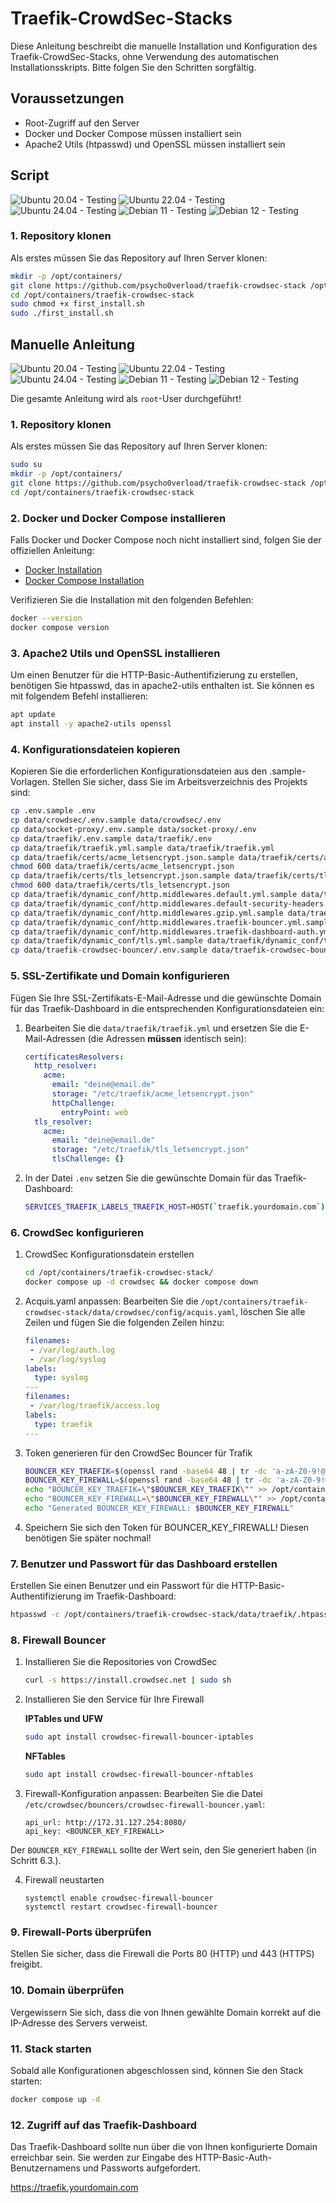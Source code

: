 # Traefik-CrowdSec-Stacks

Diese Anleitung beschreibt die manuelle Installation und Konfiguration des Traefik-CrowdSec-Stacks, ohne Verwendung des automatischen Installationsskripts. Bitte folgen Sie den Schritten sorgfältig.

## Voraussetzungen

- Root-Zugriff auf den Server
- Docker und Docker Compose müssen installiert sein
- Apache2 Utils (htpasswd) und OpenSSL müssen installiert sein

## Script
![Ubuntu 20.04 - Testing](https://img.shields.io/badge/Ubuntu_20.04-07--10--2024-orange?logo=ubuntu)
![Ubuntu 22.04 - Testing](https://img.shields.io/badge/Ubuntu_22.04-07--10--2024-orange?logo=ubuntu)
![Ubuntu 24.04 - Testing](https://img.shields.io/badge/Ubuntu_24.04-07--10--2024-orange?logo=ubuntu)
![Debian 11 - Testing](https://img.shields.io/badge/Debian_11_(Bullseye)-07--10--2024-A81D33?logo=debian&logoColor=white)
![Debian 12 - Testing](https://img.shields.io/badge/Debian_12_(Bookworm)-07--10--2024-A81D33?logo=debian&logoColor=white)
### 1. Repository klonen

Als erstes müssen Sie das Repository auf Ihren Server klonen:

```bash
mkdir -p /opt/containers/
git clone https://github.com/psycho0verload/traefik-crowdsec-stack /opt/containers/traefik-crowdsec-stack
cd /opt/containers/traefik-crowdsec-stack
sudo chmod +x first_install.sh
sudo ./first_install.sh
```

## Manuelle Anleitung
![Ubuntu 20.04 - Testing](https://img.shields.io/badge/Ubuntu_20.04-07--10--2024-orange?logo=ubuntu)
![Ubuntu 22.04 - Testing](https://img.shields.io/badge/Ubuntu_22.04-07--10--2024-orange?logo=ubuntu)
![Ubuntu 24.04 - Testing](https://img.shields.io/badge/Ubuntu_24.04-07--10--2024-orange?logo=ubuntu)
![Debian 11 - Testing](https://img.shields.io/badge/Debian_11_(Bullseye)-07--10--2024-A81D33?logo=debian&logoColor=white)
![Debian 12 - Testing](https://img.shields.io/badge/Debian_12_(Bookworm)-07--10--2024-A81D33?logo=debian&logoColor=white)

Die gesamte Anleitung wird als `root`-User durchgeführt!
### 1. Repository klonen
Als erstes müssen Sie das Repository auf Ihren Server klonen:

```bash
sudo su
mkdir -p /opt/containers/
git clone https://github.com/psycho0verload/traefik-crowdsec-stack /opt/containers/traefik-crowdsec-stack
cd /opt/containers/traefik-crowdsec-stack
```

### 2. Docker und Docker Compose installieren

Falls Docker und Docker Compose noch nicht installiert sind, folgen Sie der offiziellen Anleitung:

- [Docker Installation](https://docs.docker.com/engine/install)
- [Docker Compose Installation](https://docs.docker.com/engine/install)

Verifizieren Sie die Installation mit den folgenden Befehlen:

```bash
docker --version
docker compose version
```

### 3. Apache2 Utils und OpenSSL installieren

Um einen Benutzer für die HTTP-Basic-Authentifizierung zu erstellen, benötigen Sie htpasswd, das in apache2-utils enthalten ist. Sie können es mit folgendem Befehl installieren:

```bash
apt update
apt install -y apache2-utils openssl
```

### 4. Konfigurationsdateien kopieren

Kopieren Sie die erforderlichen Konfigurationsdateien aus den .sample-Vorlagen. Stellen Sie sicher, dass Sie im Arbeitsverzeichnis des Projekts sind:

```bash
cp .env.sample .env
cp data/crowdsec/.env.sample data/crowdsec/.env
cp data/socket-proxy/.env.sample data/socket-proxy/.env
cp data/traefik/.env.sample data/traefik/.env
cp data/traefik/traefik.yml.sample data/traefik/traefik.yml
cp data/traefik/certs/acme_letsencrypt.json.sample data/traefik/certs/acme_letsencrypt.json
chmod 600 data/traefik/certs/acme_letsencrypt.json
cp data/traefik/certs/tls_letsencrypt.json.sample data/traefik/certs/tls_letsencrypt.json
chmod 600 data/traefik/certs/tls_letsencrypt.json
cp data/traefik/dynamic_conf/http.middlewares.default.yml.sample data/traefik/dynamic_conf/http.middlewares.default.yml
cp data/traefik/dynamic_conf/http.middlewares.default-security-headers.yml.sample data/traefik/dynamic_conf/http.middlewares.default-security-headers.yml
cp data/traefik/dynamic_conf/http.middlewares.gzip.yml.sample data/traefik/dynamic_conf/http.middlewares.gzip.yml
cp data/traefik/dynamic_conf/http.middlewares.traefik-bouncer.yml.sample data/traefik/dynamic_conf/http.middlewares.traefik-bouncer.yml
cp data/traefik/dynamic_conf/http.middlewares.traefik-dashboard-auth.yml.sample data/traefik/dynamic_conf/http.middlewares.traefik-dashboard-auth.yml
cp data/traefik/dynamic_conf/tls.yml.sample data/traefik/dynamic_conf/tls.yml
cp data/traefik-crowdsec-bouncer/.env.sample data/traefik-crowdsec-bouncer/.env
```

### 5. SSL-Zertifikate und Domain konfigurieren

Fügen Sie Ihre SSL-Zertifikats-E-Mail-Adresse und die gewünschte Domain für das Traefik-Dashboard in die entsprechenden Konfigurationsdateien ein:

1.	Bearbeiten Sie die `data/traefik/traefik.yml` und ersetzen Sie die E-Mail-Adressen (die Adressen **müssen** identisch sein):
    ```yaml
    certificatesResolvers:
      http_resolver:
        acme:
          email: "deine@email.de"
          storage: "/etc/traefik/acme_letsencrypt.json"
          httpChallenge:
            entryPoint: web
      tls_resolver:
        acme:
          email: "deine@email.de"
          storage: "/etc/traefik/tls_letsencrypt.json"
          tlsChallenge: {}
    ```

2.	In der Datei `.env` setzen Sie die gewünschte Domain für das Traefik-Dashboard:

    ```bash
    SERVICES_TRAEFIK_LABELS_TRAEFIK_HOST=HOST(`traefik.yourdomain.com`)
    ```

### 6. CrowdSec konfigurieren
1. CrowdSec Konfigurationsdatein erstellen
    ```bash
    cd /opt/containers/traefik-crowdsec-stack/
    docker compose up -d crowdsec && docker compose down
    ```

2.	Acquis.yaml anpassen: Bearbeiten Sie die `/opt/containers/traefik-crowdsec-stack/data/crowdsec/config/acquis.yaml`, löschen Sie alle Zeilen und fügen Sie die folgenden Zeilen hinzu:
    ```yaml
    filenames:
     - /var/log/auth.log
     - /var/log/syslog
    labels:
      type: syslog
    ---
    filenames:
     - /var/log/traefik/access.log
    labels:
      type: traefik
    ---
    ```

3. Token generieren für den CrowdSec Bouncer für Trafik
    ```bash
    BOUNCER_KEY_TRAEFIK=$(openssl rand -base64 48 | tr -dc 'a-zA-Z0-9!@#$%^&*()-_=+[]{}<>?|')
    BOUNCER_KEY_FIREWALL=$(openssl rand -base64 48 | tr -dc 'a-zA-Z0-9!@#$%^&*()-_=+[]{}<>?|')
    echo "BOUNCER_KEY_TRAEFIK=\"$BOUNCER_KEY_TRAEFIK\"" >> /opt/containers/traefik-crowdsec-stack/.env
    echo "BOUNCER_KEY_FIREWALL=\"$BOUNCER_KEY_FIREWALL\"" >> /opt/containers/traefik-crowdsec-stack/.env
    echo "Generated BOUNCER_KEY_FIREWALL: $BOUNCER_KEY_FIREWALL"
    ```
4. Speichern Sie sich den Token für BOUNCER_KEY_FIREWALL! Diesen benötigen Sie später nochmal!

### 7. Benutzer und Passwort für das Dashboard erstellen

Erstellen Sie einen Benutzer und ein Passwort für die HTTP-Basic-Authentifizierung im Traefik-Dashboard:

```bash
htpasswd -c /opt/containers/traefik-crowdsec-stack/data/traefik/.htpasswd <deinBenutzername>
```

### 8. Firewall Bouncer
1. Installieren Sie die Repositories von CrowdSec
    ```bash
    curl -s https://install.crowdsec.net | sudo sh
    ```
2. Installieren Sie den Service für Ihre Firewall

    **IPTables und UFW**
    ```bash
    sudo apt install crowdsec-firewall-bouncer-iptables
    ```
    **NFTables**
    ```bash
    sudo apt install crowdsec-firewall-bouncer-nftables
    ```

3.	Firewall-Konfiguration anpassen: Bearbeiten Sie die Datei `/etc/crowdsec/bouncers/crowdsec-firewall-bouncer.yaml`:
    ```
    api_url: http://172.31.127.254:8080/
    api_key: <BOUNCER_KEY_FIREWALL>
    ```
Der `BOUNCER_KEY_FIREWALL` sollte der Wert sein, den Sie generiert haben (in Schritt 6.3.).

4. Firewall neustarten
    ```
    systemctl enable crowdsec-firewall-bouncer
    systemctl restart crowdsec-firewall-bouncer
    ```


### 9. Firewall-Ports überprüfen

Stellen Sie sicher, dass die Firewall die Ports 80 (HTTP) und 443 (HTTPS) freigibt.

### 10. Domain überprüfen

Vergewissern Sie sich, dass die von Ihnen gewählte Domain korrekt auf die IP-Adresse des Servers verweist.

### 11. Stack starten

Sobald alle Konfigurationen abgeschlossen sind, können Sie den Stack starten:

```bash
docker compose up -d
```

### 12. Zugriff auf das Traefik-Dashboard

Das Traefik-Dashboard sollte nun über die von Ihnen konfigurierte Domain erreichbar sein. Sie werden zur Eingabe des HTTP-Basic-Auth-Benutzernamens und Passworts aufgefordert.

https://traefik.yourdomain.com